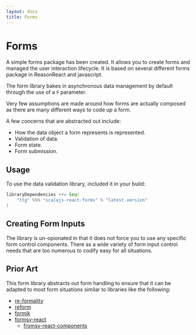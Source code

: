 ```yaml
---
layout: docs
title: Forms
---
```

# Forms

A simple forms package has been created. It allows you to create forms and
managed the user interaction lifecycle. It is based on several different forms
package in ReasonReact and javascript.

The form library bakes in asynchronous data management by default through the
use of a `F` parameter.

Very few assumptions are made around how forms are actually composed as there
are many different ways to code up a form.

A few concerns that are abstracted out include:

* How the data object a form represents is represented.
* Validation of data.
* Form state.
* Form submission.

## Usage

To use the data validation library, included it in your build:

```scala
libraryDependencies ++= Seq(
    "ttg" %%% "scalajs-react-forms" % "latest.version"
)
```

## Creating Form Inputs

The library is un-opionated in that it does not force you to use any specific
form control components. There as a wide variety of form input control needs
that are too numerous to codify easy for all situations.

## Prior Art

This form library abstracts out form handling to ensure that it can be adapted
to most form situations similar to libraries like the following:

* [re-formality](https://github.com/alexfedoseev/re-formality)
* [reform](https://github.com/Astrocoders/reform)
* [formik](https://jaredpalmer.com/formik)
* [formsy-react](https://github.com/christianalfoni/formsy-react)
    * [fromsy-react-components](https://github.com/twisty/formsy-react-components)

